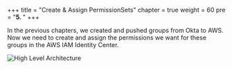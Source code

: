 +++
title = "Create & Assign PermissionSets"
chapter = true
weight = 60
pre = "<b>5. </b>"
+++

In the previous chapters, we created and pushed groups from Okta to AWS. Now we need to create and assign the permissions we want for these groups in the AWS IAM Identity Center.

![High Level Architecture](/images/3_High_Level_Architecture2.png)
